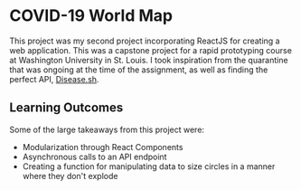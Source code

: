 # COVID-19 World Map
This project was my second project incorporating ReactJS for creating a web application. This was a capstone project for a rapid prototyping course at Washington University in St. Louis. I took inspiration from the quarantine that was ongoing at the time of the assignment, as well as finding the perfect API, [Disease.sh].


[Disease.sh]: <https://disease.sh/>


## Learning Outcomes
Some of the large takeaways from this project were:
- Modularization through React Components
- Asynchronous calls to an API endpoint
- Creating a function for manipulating data to size circles in a manner where they don't explode

